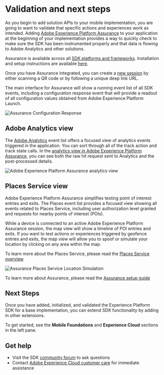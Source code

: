 # Validation and next steps

As you begin to add solution APIs to your mobile implementation, you are going to want to validate that specific actions and experiences work as intended. Adding [Adobe Experience Platform Assurance](../beta/project-griffon/#what-can-project-griffon-do-for-you) to your application at the beginning of your implementation provides a way to quickly check to make sure the SDK has been instrumented properly and that data is flowing to Adobe Analytics and other solutions.

Assurance is available across all [SDK platforms and frameworks](https://aep-sdks.gitbook.io/docs/resources/upgrading-to-aep/current-sdk-versions). Installation and setup instructions are available [here](../beta/project-griffon/#quick-setup).

Once you have Assurance integrated, you can create a [new session](https://aep-sdks.gitbook.io/docs/beta/project-griffon/using-project-griffon#creating-sessions) by either scanning a QR code or by following a unique deep link URL.

The main interface for Assurance will show a running event list of all SDK events, including a configuration response event that will provide a readout of all configuration values obtained from Adobe Experience Platform Launch.

![Assurance Configuration Response](../.gitbook/assets/configurationresponse.png)

## Adobe Analytics view

The [Adobe Analytics](../beta/project-griffon/using-project-griffon/adobe-analytics-and-project-griffon.md#using-project-griffon-for-adobe-analytics) event list offers a focused view of analytics events triggered in the application. You can sort through all of the track action and track state calls. In the [analytics view in Adobe Experience Platform Assurance](../beta/project-griffon/using-project-griffon/adobe-analytics-and-project-griffon.md), you can see both the raw hit request sent to Analytics and the post-processed details.

![Adobe Experience Platform Assurance analytics view](../.gitbook/assets/GriffonAnalytics.png)

## Places Service view

Adobe Experience Platform Assurance simplifies testing point of interest entries and exits. The Places event list provides a focused view showing all events related to Places Service, including user authorization level granted and requests for nearby points of interest \(POIs\).

While a device is connected to an active Adobe Experience Platform Assurance session, the map view will show a timeline of POI entries and exits. If you want to test actions or experiences triggered by geofence entries and exits, the map view will allow you to spoof or simulate your location by clicking on any area within the map.

To learn more about the Places Service, please read the [Places Service overview](https://experienceleague.adobe.com/docs/places/using/home.html?lang=en)

![Assurance Places Service Location Simulation](../.gitbook/assets/GriffonPlaces.png)

To learn more about Assurance, please read the [Assurance setup guide](../beta/project-griffon/set-up-project-griffon.md)

## Next Steps

Once you have added, initialized, and validated the Experience Platform SDK for a base implementation, you can extend SDK functionality by adding in other extensions.

To get started, see the **Mobile Foundations** and **Experience Cloud** sections in the left pane.

## Get help

* Visit the SDK [community forum](https://forums.adobe.com/community/experience-cloud/platform/launch/sdk) to ask questions
* Contact [Adobe Experience Cloud customer care](https://experienceleague.adobe.com/?support-solution=General#support) for immediate assistance


